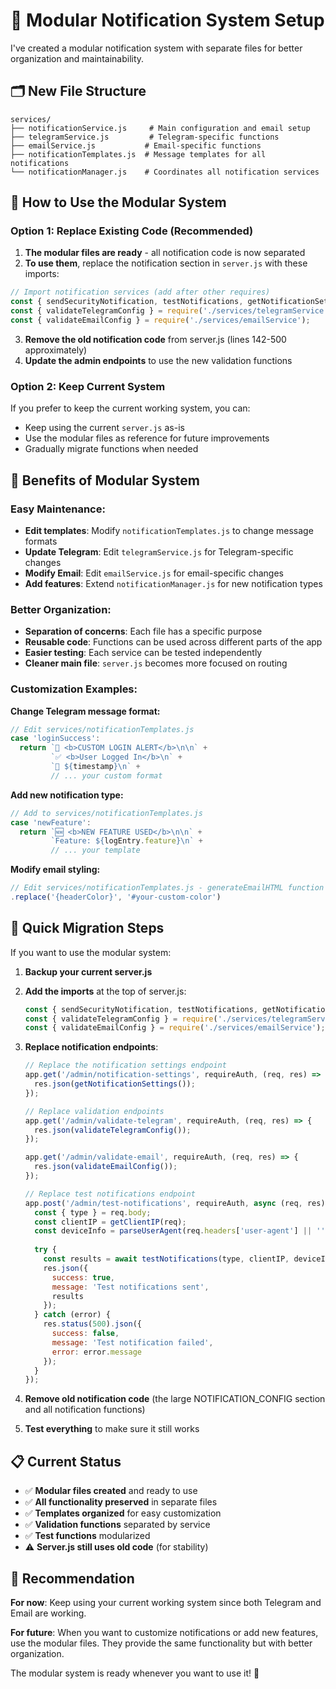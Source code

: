 # 📁 Modular Notification System Setup

I've created a modular notification system with separate files for better organization and maintainability.

## 🗂️ New File Structure

```
services/
├── notificationService.js     # Main configuration and email setup
├── telegramService.js         # Telegram-specific functions
├── emailService.js           # Email-specific functions
├── notificationTemplates.js  # Message templates for all notifications
└── notificationManager.js    # Coordinates all notification services
```

## 📝 How to Use the Modular System

### Option 1: Replace Existing Code (Recommended)

1. **The modular files are ready** - all notification code is now separated
2. **To use them**, replace the notification section in `server.js` with these imports:

```javascript
// Import notification services (add after other requires)
const { sendSecurityNotification, testNotifications, getNotificationSettings } = require('./services/notificationManager');
const { validateTelegramConfig } = require('./services/telegramService');
const { validateEmailConfig } = require('./services/emailService');
```

3. **Remove the old notification code** from server.js (lines 142-500 approximately)
4. **Update the admin endpoints** to use the new validation functions

### Option 2: Keep Current System

If you prefer to keep the current working system, you can:
- Keep using the current `server.js` as-is
- Use the modular files as reference for future improvements
- Gradually migrate functions when needed

## 🔧 Benefits of Modular System

### **Easy Maintenance:**
- **Edit templates**: Modify `notificationTemplates.js` to change message formats
- **Update Telegram**: Edit `telegramService.js` for Telegram-specific changes
- **Modify Email**: Edit `emailService.js` for email-specific changes
- **Add features**: Extend `notificationManager.js` for new notification types

### **Better Organization:**
- **Separation of concerns**: Each file has a specific purpose
- **Reusable code**: Functions can be used across different parts of the app
- **Easier testing**: Each service can be tested independently
- **Cleaner main file**: `server.js` becomes more focused on routing

### **Customization Examples:**

**Change Telegram message format:**
```javascript
// Edit services/notificationTemplates.js
case 'loginSuccess':
  return `🔐 <b>CUSTOM LOGIN ALERT</b>\n\n` +
         `✅ <b>User Logged In</b>\n` +
         `📅 ${timestamp}\n` +
         // ... your custom format
```

**Add new notification type:**
```javascript
// Add to services/notificationTemplates.js
case 'newFeature':
  return `🆕 <b>NEW FEATURE USED</b>\n\n` +
         `Feature: ${logEntry.feature}\n` +
         // ... your template
```

**Modify email styling:**
```javascript
// Edit services/notificationTemplates.js - generateEmailHTML function
.replace('{headerColor}', '#your-custom-color')
```

## 🚀 Quick Migration Steps

If you want to use the modular system:

1. **Backup your current server.js**
2. **Add the imports** at the top of server.js:
   ```javascript
   const { sendSecurityNotification, testNotifications, getNotificationSettings } = require('./services/notificationManager');
   const { validateTelegramConfig } = require('./services/telegramService');
   const { validateEmailConfig } = require('./services/emailService');
   ```

3. **Replace notification endpoints**:
   ```javascript
   // Replace the notification settings endpoint
   app.get('/admin/notification-settings', requireAuth, (req, res) => {
     res.json(getNotificationSettings());
   });

   // Replace validation endpoints
   app.get('/admin/validate-telegram', requireAuth, (req, res) => {
     res.json(validateTelegramConfig());
   });

   app.get('/admin/validate-email', requireAuth, (req, res) => {
     res.json(validateEmailConfig());
   });

   // Replace test notifications endpoint
   app.post('/admin/test-notifications', requireAuth, async (req, res) => {
     const { type } = req.body;
     const clientIP = getClientIP(req);
     const deviceInfo = parseUserAgent(req.headers['user-agent'] || '');
     
     try {
       const results = await testNotifications(type, clientIP, deviceInfo);
       res.json({
         success: true,
         message: 'Test notifications sent',
         results
       });
     } catch (error) {
       res.status(500).json({
         success: false,
         message: 'Test notification failed',
         error: error.message
       });
     }
   });
   ```

4. **Remove old notification code** (the large NOTIFICATION_CONFIG section and all notification functions)

5. **Test everything** to make sure it still works

## 📋 Current Status

- ✅ **Modular files created** and ready to use
- ✅ **All functionality preserved** in separate files
- ✅ **Templates organized** for easy customization
- ✅ **Validation functions** separated by service
- ✅ **Test functions** modularized
- ⚠️ **Server.js still uses old code** (for stability)

## 🎯 Recommendation

**For now**: Keep using your current working system since both Telegram and Email are working.

**For future**: When you want to customize notifications or add new features, use the modular files. They provide the same functionality but with better organization.

The modular system is ready whenever you want to use it! 🚀